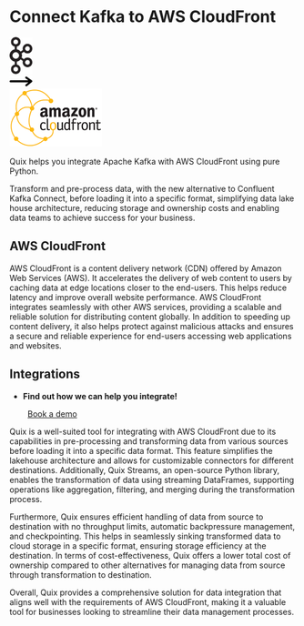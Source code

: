 # Connect Kafka to AWS CloudFront

<div class="connect-images cards blog-grid-card" markdown>
<div>
<img src="../images/kafka_logo.png" width="40px" />
</div>
<div>
<img src="../images/arrow.svg" width="40px" />
</div>
<div>
<img src="./images/aws-cloudfront_1.jpg" />
</div>
</div>

Quix helps you integrate Apache Kafka with AWS CloudFront using pure Python.

Transform and pre-process data, with the new alternative to Confluent Kafka Connect, before loading it into a specific format, simplifying data lake house architecture, reducing storage and ownership costs and enabling data teams to achieve success for your business.

## AWS CloudFront

AWS CloudFront is a content delivery network (CDN) offered by Amazon Web Services (AWS). It accelerates the delivery of web content to users by caching data at edge locations closer to the end-users. This helps reduce latency and improve overall website performance. AWS CloudFront integrates seamlessly with other AWS services, providing a scalable and reliable solution for distributing content globally. In addition to speeding up content delivery, it also helps protect against malicious attacks and ensures a secure and reliable experience for end-users accessing web applications and websites.

## Integrations

<div class="grid cards" markdown>

- __Find out how we can help you integrate!__

    <a class="md-button md-button--primary" href="https://share.hsforms.com/1iW0TmZzKQMChk0lxd_tGiw4yjw2?__hstc=175542013.2303933fbd746c0ac86d9ccbe9bc9100.1728383268831.1729603416735.1729620918855.31&__hssc=175542013.1.1729620918855&__hsfp=2132701734" target="_blank" style="margin:.5rem;">Book a demo</a>

</div>


Quix is a well-suited tool for integrating with AWS CloudFront due to its capabilities in pre-processing and transforming data from various sources before loading it into a specific data format. This feature simplifies the lakehouse architecture and allows for customizable connectors for different destinations. Additionally, Quix Streams, an open-source Python library, enables the transformation of data using streaming DataFrames, supporting operations like aggregation, filtering, and merging during the transformation process.

Furthermore, Quix ensures efficient handling of data from source to destination with no throughput limits, automatic backpressure management, and checkpointing. This helps in seamlessly sinking transformed data to cloud storage in a specific format, ensuring storage efficiency at the destination. In terms of cost-effectiveness, Quix offers a lower total cost of ownership compared to other alternatives for managing data from source through transformation to destination.

Overall, Quix provides a comprehensive solution for data integration that aligns well with the requirements of AWS CloudFront, making it a valuable tool for businesses looking to streamline their data management processes.

